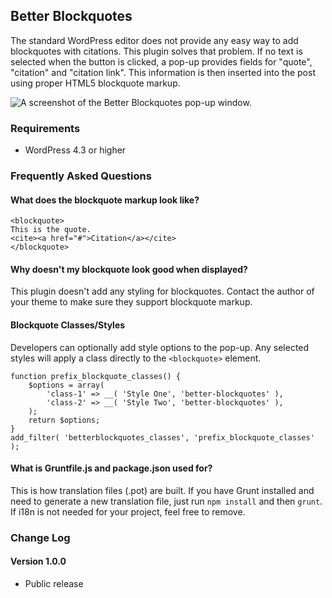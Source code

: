 ## Better Blockquotes

The standard WordPress editor does not provide any easy way to add blockquotes with citations. This plugin solves that problem. If no text is selected when the button is clicked, a pop-up provides fields for "quote", "citation" and "citation link". This information is then inserted into the post using proper HTML5 blockquote markup.

![A screenshot of the Better Blockquotes pop-up window.](https://github.com/devinsays/better-blockquotes/raw/master/screenshot-1.jpg)

### Requirements

* WordPress 4.3 or higher

### Frequently Asked Questions

#### What does the blockquote markup look like?

```
<blockquote>
This is the quote.
<cite><a href="#">Citation</a></cite>
</blockquote>
```

#### Why doesn't my blockquote look good when displayed?

This plugin doesn't add any styling for blockquotes. Contact the author of your theme to make sure they support blockquote markup.

#### Blockquote Classes/Styles

Developers can optionally add style options to the pop-up. Any selected styles will apply a class directly to the `<blockquote>` element.

```
function prefix_blockquote_classes() {
	$options = array(
		'class-1' => __( 'Style One', 'better-blockquotes' ),
		'class-2' => __( 'Style Two', 'better-blockquotes' ),
	);
	return $options;
}
add_filter( 'betterblockquotes_classes', 'prefix_blockquote_classes' );
```

#### What is Gruntfile.js and package.json used for?

This is how translation files (.pot) are built. If you have Grunt installed and need to generate a new translation file, just run `npm install` and then `grunt`. If i18n is not needed for your project, feel free to remove.

### Change Log

#### Version 1.0.0

* Public release